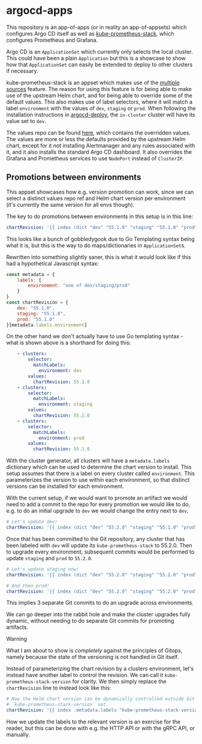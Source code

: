 # argocd-apps

This repository is an app-of-apps (or in reality an app-of-appsets) which configures Argo CD itself as well as
[kube-prometheus-stack](https://github.com/prometheus-community/helm-charts/tree/main/charts/kube-prometheus-stack), which 
configures Prometheus and Grafana.

Argo CD is an `ApplicationSet` which currently only selects the local cluster. This could have been a plain `Application`
but this is a showcase to show how that `ApplicationSet` can easily be extended to deploy to other clusters if 
necessary.

kube-prometheus-stack is an appset which makes use of the [multiple sources](https://argo-cd.readthedocs.io/en/stable/user-guide/multiple_sources/) 
feature. The reason for using this feature is for being able to make use of the upstream Helm chart, and for being able to
override some of the default values. This also makes use of label selectors, where it will match a label `environment`
with the values of `dev`, `staging` or `prod`. When following the installation instructions in [argocd-deploy](https://github.com/blakepettersson/argocd-deploy), 
the `in-cluster` cluster will have its value set to `dev`.

The values repo can be found [here](https://github.com/blakepettersson/argocd-kube-prometheus-stack), which contains
the overridden values. The values are more or less the defaults provided by the upstream Helm chart, except for it
not installing Alertmanager and any rules associated with it, and it also installs the standard Argo CD dashboard. It
also overrides the Grafana and Prometheus services to use `NodePort` instead of `ClusterIP`.

## Promotions between environments

This appset showcases how e.g. version promotion can work, since we can select a distinct values repo ref and Helm chart 
version per environment (it's currently the same version for all envs though).

The key to do promotions between environments in this setup is in this line:

```yaml
chartRevision: '{{ index (dict "dev" "55.1.0" "staging" "55.1.0" "prod" "55.1.0")  (index .metadata.labels "environment")}}'
```

This looks like a bunch of gobbledygook due to Go Templating syntax being what it is, but this is the way to do 
maps/dictionaries in `ApplicationSet`s.

Rewritten into something slightly saner, this is what it would look like if this had a hypothetical Javascript syntax:

```javascript
const metadata = {
    labels: {
        environment: "one of dev/staging/prod"
    }
}
const chartRevision = {
    dev: "55.1.0",
    staging: "55.1.0",
    prod: "55.1.0"
}[metadata.labels.environment]
```

On the other hand we don't actually have to use Go templating syntax - what is shown above is a shorthand for doing this:

```yaml
    - clusters:
        selector:
          matchLabels:
            environment: dev
        values:
          chartRevision: 55.1.0
    - clusters:
        selector:
          matchLabels:
            environment: staging
        values:
          chartRevision: 55.1.0
    - clusters:
        selector:
          matchLabels:
            environment: prod
        values:
          chartRevision: 55.1.0
```

With the cluster generator, all clusters will have a `metadata.labels` dictionary which can be used to determine the 
chart version to install. This setup assumes that there is a label on every cluster called `environment`. This 
parameterizes the version to use within each environment, so that distinct versions can be installed for each environment.

With the current setup, if we would want to promote an artifact we would need to add a commit to the repo for every 
promotion we would like to do, e.g. to do an initial upgrade to `dev` we would change the entry next to `dev`.

```yaml
# Let's update dev!
chartRevision: '{{ index (dict "dev" "55.2.0" "staging" "55.1.0" "prod" "55.1.0")  (index .metadata.labels "environment")}}'
```

Once that has been committed to the Git repository, any cluster that has been labeled with `dev` will update its 
`kube-prometheus-stack` to 55.2.0. Then to upgrade every environment, subsequent commits would be performed to update
`staging` and `prod` to `55.2.0`.

```yaml
# Let's update staging now!
chartRevision: '{{ index (dict "dev" "55.2.0" "staging" "55.2.0" "prod" "55.1.0")  (index .metadata.labels "environment")}}'
```

```yaml
# And then prod!
chartRevision: '{{ index (dict "dev" "55.2.0" "staging" "55.2.0" "prod" "55.2.0")  (index .metadata.labels "environment")}}'
```

This implies 3 separate Git commits to do an upgrade across environments.

We can go deeper into the rabbit hole and make the cluster upgrades fully dynamic, without needing to do separate Git 
commits for promoting artifacts.

> [!WARNING]
> What I am about to show is _completely_ against the principles of Gitops, namely because the state of the versioning is not 
> handled in Git itself.

Instead of parameterizing the chart revision by a clusters environment, let's instead have another label to control the
revision. We can call it `kube-prometheus-stack-version` for clarity. We then simply replace the `chartRevision` line
to instead look like this:

```yaml
# Now the Helm chart version can be dynamically controlled outside Git - this assumes that all clusters have a 
# `kube-prometheus-stack-version` set.
chartRevision: '{{ index .metadata.labels "kube-prometheus-stack-version" }}'
```

How we update the labels to the relevant version is an exercise for the reader, but this can be done with e.g. the 
HTTP API or with the gRPC API, or manually.